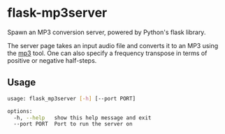 # flask-mp3server

Spawn an MP3 conversion server, powered by Python's flask library.

The server page takes an input audio file and converts it to an MP3 using the [mp3](../bash/mp3.md) tool. One can also specify a frequency transpose in terms of positive or negative half-steps.

## Usage

```bash
usage: flask_mp3server [-h] [--port PORT]

options:
  -h, --help   show this help message and exit
  --port PORT  Port to run the server on
```


